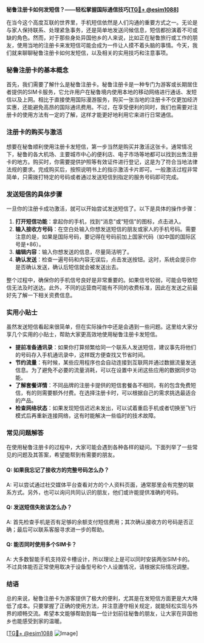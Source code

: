 **秘鲁注册卡如何发短信？——轻松掌握国际通信技巧[[TG💪+ @esim1088](https://t.me/s/esim1088)]**

在当今这个高度互联的世界里，手机短信依然是人们沟通的重要方式之一。无论是与家人保持联系、处理紧急事务，还是简单地发送问候信息，短信都扮演着不可或缺的角色。然而，对于那些身处异国他乡的人来说，比如正在秘鲁旅行或工作的朋友，使用当地的注册卡来发短信可能会成为一件让人摸不着头脑的事情。今天，我们就来聊聊秘鲁注册卡如何发短信，以及相关的实用技巧和注意事项。

### 秘鲁注册卡的基本概念

首先，我们需要了解什么是秘鲁注册卡。秘鲁注册卡是一种专门为游客或长期居住者提供的SIM卡服务，它允许用户在秘鲁境内使用本地的移动网络进行通话、发短信以及上网。相比于直接使用国际漫游服务，购买一张当地的注册卡不仅更加经济实惠，还能避免高昂的国际通讯费用。不过，在享受便利的同时，我们也需要对注册卡的使用方法有一定的了解，这样才能更好地利用它来进行日常通信。

### 注册卡的购买与激活

想要在秘鲁顺利使用注册卡发短信，第一步当然是购买并激活这张卡。通常情况下，秘鲁的各大机场、主要城市中心的便利店、电子市场等地都可以找到出售注册卡的地方。购买时，你需要提供护照等有效证件进行登记，这是为了符合当地法律法规的要求。完成购买后，按照说明书上的指示激活卡片即可。一般激活过程非常简单，只需拨打特定的号码或者通过发送短信到指定的服务号码即可完成。

### 发送短信的具体步骤

一旦你的注册卡成功激活，就可以开始尝试发送短信了。以下是具体的操作步骤：

1. **打开短信功能**：拿起你的手机，找到“消息”或“短信”的图标，点击进入。
2. **输入接收方号码**：在空白处输入你想发送短信的朋友或家人的手机号码。需要注意的是，如果是国际号码，要记得在号码前加上国家代码（如中国的国际区号是+86）。
3. **编辑内容**：输入你想发送的信息，尽量简洁明了。
4. **确认发送**：检查一遍号码和内容无误后，点击发送按钮。这时，系统会提示你是否确认发送，确认后短信就会被发送出去。

整个过程中，确保你的手机信号良好是非常重要的。如果信号较弱，可能会导致短信无法及时送达。此外，不同的运营商可能有不同的收费标准，因此在发送之前最好先了解一下相关资费信息。

### 实用小贴士

虽然发送短信看起来很简单，但在实际操作中还是会遇到一些问题。这里给大家分享几个实用的小贴士，帮助大家更高效地使用秘鲁注册卡发短信。

- **提前准备通讯录**：如果你打算频繁给同一个联系人发送短信，建议事先将他们的号码存入手机通讯录中，这样既方便查找又节省时间。
- **节约流量**：有时候，某些应用程序也会自动连接到互联网并通过数据流量发送信息。为了避免不必要的流量消耗，可以在设置中关闭这些应用的数据同步功能。
- **了解套餐详情**：不同品牌的注册卡提供的短信套餐各不相同，有的包含免费短信，有的则需要额外付费。在选择注册卡时，可以根据自己的需求挑选最适合的产品。
- **检查网络状态**：如果发现短信迟迟未发出，可以试着重启手机或者切换至飞行模式后再重新连接网络，这有时能解决一些临时的技术故障。

### 常见问题解答

在使用秘鲁注册卡的过程中，大家可能会遇到各种各样的疑问。下面列举了一些常见的问题及其答案，希望能帮到有需要的朋友。

#### Q: 如果我忘记了接收方的完整号码怎么办？
A: 可以尝试通过社交媒体平台查看对方的个人资料页面，通常那里会有完整的联系方式。另外，也可以询问共同认识的朋友，他们或许能提供准确的号码。

#### Q: 发送短信失败该怎么办？
A: 首先检查手机是否有足够的余额支付短信费用；其次确认接收方的号码是否正确；最后可以联系客服寻求进一步的帮助。

#### Q: 能否同时使用多个SIM卡？
A: 大多数智能手机支持双卡槽设计，所以理论上是可以同时安装两张SIM卡的。不过具体能否正常使用取决于设备型号和个人设置情况，请根据实际情况调整。

### 结语

总的来说，秘鲁注册卡为游客提供了极大的便利，尤其是在发短信方面更是大大降低了成本。只要掌握了正确的使用方法，并注意遵守相关规定，就能轻松实现与外界的顺畅交流。希望本文能够帮助到每一位计划前往秘鲁的朋友，让大家在异国他乡也能感受到家的温暖。

[[TG💪+ @esim1088](https://t.me/s/esim1088) ![Image](https://i.postimg.cc/4NQfJmqS/Snipaste-2025-05-13-00-14-12.png)]